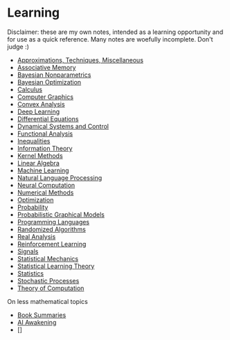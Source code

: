 # Learning

Disclaimer: these are my own notes, intended as a learning opportunity and for use as a quick reference. 
Many notes are woefully incomplete. Don't judge :)

- [Approximations, Techniques, Miscellaneous](learning/random.md)
- [Associative Memory](learning/associative_memory.html)
- [Bayesian Nonparametrics](learning/bayesian_nonparametrics.html)
- [Bayesian Optimization](learning/bayesian_optimization.html)
- [Calculus](learning/calculus.html)
- [Computer Graphics](learning/computer_graphics.html)
- [Convex Analysis](learning/analysis_convex.html)
- [Deep Learning](learning/deep_learning.html)
- [Differential Equations](learning/differential_equations.html)
- [Dynamical Systems and Control](learning/dynamical_systems.html)
- [Functional Analysis](learning/functional_analysis.md)
- [Inequalities](learning/inequalities.html)
- [Information Theory](learning/information_theory.html)
- [Kernel Methods](learning/kernel_methods.html)
- [Linear Algebra](learning/linear_algebra.html)
- [Machine Learning](learning/machine_learning.html)
- [Natural Language Processing](learning/natural_language_processing.html)
- [Neural Computation](learning/neural_computation.html)
- [Numerical Methods](learning/numerical_methods.html)
- [Optimization](learning/optimization.html)
- [Probability](learning/probability.html)
- [Probabilistic Graphical Models](learning/probabilistic_graphical_models.html)
- [Programming Languages](learning/programming_languages.html)
- [Randomized Algorithms](learning/randomized_algorithms.html)
- [Real Analysis](learning/analysis_real.html)
- [Reinforcement Learning](learning/reinforcement_learning.html)
- [Signals](learning/signals.html)
- [Statistical Mechanics](learning/statistical_mechanics.md)
- [Statistical Learning Theory](learning/statistical_learning_theory.md)
- [Statistics](learning/statistics.html)
- [Stochastic Processes](learning/stochastic_processes.md)
- [Theory of Computation](learning/theory_of_computation.md)

On less mathematical topics
- [Book Summaries](learning/book_summaries.html)
- [AI Awakening](learning/ai_awakening.html)
- []

